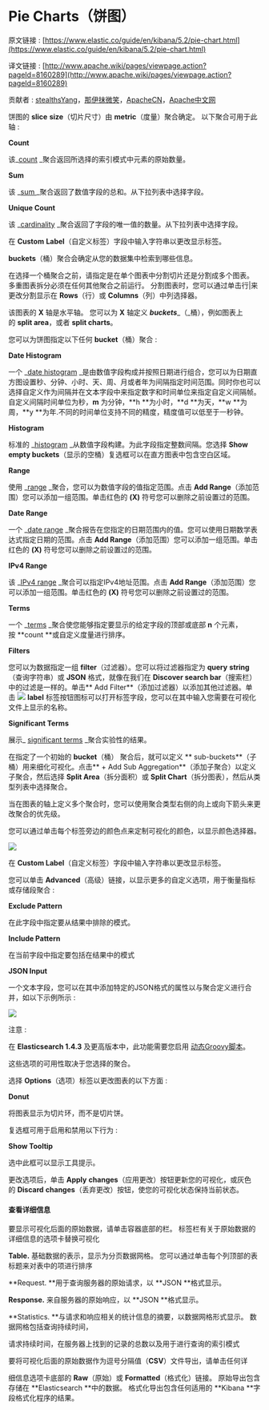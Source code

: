 # Pie Charts（饼图）

原文链接 : [https://www.elastic.co/guide/en/kibana/5.2/pie-chart.html](https://www.elastic.co/guide/en/kibana/5.2/pie-chart.html)

译文链接 : [http://www.apache.wiki/pages/viewpage.action?pageId=8160289](http://www.apache.wiki/pages/viewpage.action?pageId=8160289)

贡献者 : [stealthsYang](/display/~yangqin)，[那伊抹微笑](/display/~wangyangting)，[ApacheCN](/display/~apachecn)，[Apache中文网](/display/~apachechina)

饼图的 **slice** **size**（切片尺寸）由 **metric**（度量）聚合确定。 以下聚合可用于此轴 : 

**Count**

该_[count](https://www.elastic.co/guide/en/elasticsearch/reference/5.2/search-aggregations-metrics-valuecount-aggregation.html) _聚合返回所选择的索引模式中元素的原始数量。

**Sum**

该 _[sum ](https://www.elastic.co/guide/en/elasticsearch/reference/5.2/search-aggregations-metrics-sum-aggregation.html)_聚合返回了数值字段的总和。从下拉列表中选择字段。

**Unique Count**

该 _[cardinality](https://www.elastic.co/guide/en/elasticsearch/reference/5.2/search-aggregations-metrics-cardinality-aggregation.html) _聚合返回了字段的唯一值的数量。从下拉列表中选择字段。

在 **Custom** **Label**（自定义标签）字段中输入字符串以更改显示标签。

**buckets**（桶）聚合会确定从您的数据集中检索到哪些信息。

在选择一个桶聚合之前，请指定是在单个图表中分割切片还是分割成多个图表。 多重图表拆分必须在任何其他聚合之前运行。 分割图表时，您可以通过单击行|来更改分割显示在 **Rows**（行）或 **Columns**（列）中列选择器。

该图表的 **X** 轴是水平轴。 您可以为 **X** 轴定义 **_buckets_**_（_桶），例如图表上的 **split area**，或者 **split charts**。

您可以为饼图指定以下任何 **bucket**（桶）聚合 :  

**Date Histogram**

一个 _[date histogram](https://www.elastic.co/guide/en/elasticsearch/reference/5.2/search-aggregations-bucket-datehistogram-aggregation.html) _是由数值字段构成并按照日期进行组合，您可以为日期直方图设置秒、分钟、小时、天、周、月或者年为间隔指定时间范围。同时你也可以选择自定义作为间隔并在文本字段中来指定数字和时间单位来指定自定义间隔帧。自定义间隔时间单位为秒，**m** 为分钟，**h **为小时，**d **为天，**w **为周，**y **为年.不同的时间单位支持不同的精度，精度值可以低至于一秒钟。

**Histogram**

标准的 _[histogram](https://www.elastic.co/guide/en/elasticsearch/reference/5.2/search-aggregations-bucket-histogram-aggregation.html) _从数值字段构建。为此字段指定整数间隔。您选择 **Show empty buckets**（显示的空桶）复选框可以在直方图表中包含空白区域。

**Range**

使用 _[range](https://www.elastic.co/guide/en/elasticsearch/reference/5.2/search-aggregations-bucket-range-aggregation.html) _聚合，您可以为数值字段的值指定范围。点击 **Add Range**（添加范围）您可以添加一组范围。单击红色的 **(X)** 符号您可以删除之前设置过的范围。

**Date Range**

一个 _[date range](https://www.elastic.co/guide/en/elasticsearch/reference/5.2/search-aggregations-bucket-daterange-aggregation.html) _聚合报告在您指定的日期范围内的值。您可以使用日期数学表达式指定日期的范围。点击 **Add Range**（添加范围）您可以添加一组范围。单击红色的 **(X)** 符号您可以删除之前设置过的范围。

**IPv4 Range**

该 _[IPv4 range](https://www.elastic.co/guide/en/elasticsearch/reference/5.2/search-aggregations-bucket-iprange-aggregation.html) _聚合可以指定IPv4地址范围。点击 **Add Range**（添加范围）您可以添加一组范围。单击红色的 **(X)** 符号您可以删除之前设置过的范围。

**Terms**

一个 _[terms](https://www.elastic.co/guide/en/elasticsearch/reference/5.2/search-aggregations-bucket-terms-aggregation.html) _聚合使您能够指定要显示的给定字段的顶部或底部 **n** 个元素，按 **count **或自定义度量进行排序。

**Filters**

您可以为数据指定一组 **filter**（过滤器）。您可以将过滤器指定为 **query** **string**（查询字符串）或 **JSON** 格式，就像在我们在 **Discover search bar**（搜索栏）中的过滤是一样的。单击** Add Filter**（添加过滤器）以添加其他过滤器。单击 ![](/download/attachments/8160289/LC~Q%60XDH6LBF9S%60%60JLOE6XM.png?version=1&modificationDate=1490692277000&api=v2) **label** 标签按钮图标可以打开标签字段，您可以在其中输入您需要在可视化文件上显示的名称。

**Significant Terms**

展示_ [significant terms](https://www.elastic.co/guide/en/elasticsearch/reference/5.2/search-aggregations-bucket-significantterms-aggregation.html) _聚合实验性的结果。

在指定了一个初始的 **bucket**（桶） 聚合后，就可以定义 ** sub-buckets**（子桶）用来细化可视化。点击** + Add Sub Aggregation**（添加子聚合）以定义子聚合，然后选择 **Split Area**（拆分面积）或 **Split Chart**（拆分图表），然后从类型列表中选择聚合。

当在图表的轴上定义多个聚合时，您可以使用聚合类型右侧的向上或向下箭头来更改聚合的优先级。

您可以通过单击每个标签旁边的颜色点来定制可视化的颜色，以显示颜色选择器。

![](/download/attachments/8160289/color-picker.png?version=1&modificationDate=1490692578000&api=v2)

在 **Custom Label**（自定义标签）字段中输入字符串以更改显示标签。 

您可以单击 **Advanced**（高级）链接，以显示更多的自定义选项，用于衡量指标或存储段聚合 : 

**Exclude Pattern**

在此字段中指定要从结果中排除的模式。

**Include Pattern**

在当前字段中指定要包括在结果中的模式

**JSON Input**

一个文本字段，您可以在其中添加特定的JSON格式的属性以与聚合定义进行合并，如以下示例所示 : 

![](/download/attachments/8160289/QQ%E6%88%AA%E5%9B%BE20170303162321.png?version=1&modificationDate=1490692277000&api=v2)

注意 :

在 **Elasticsearch 1.4.3** 及更高版本中，此功能需要您启用 [动态Groovy脚本](https://www.elastic.co/guide/en/elasticsearch/reference/5.2/modules-scripting.html)。

这些选项的可用性取决于您选择的聚合。

选择 **Options**（选项）标签以更改图表的以下方面 : 

**Donut**

将图表显示为切片环，而不是切片饼。

复选框可用于启用和禁用以下行为 : 

**Show Tooltip**

选中此框可以显示工具提示。

更改选项后，单击 **Apply** **changes**（应用更改）按钮更新您的可视化，或灰色的 **Discard** **changes**（丢弃更改）按钮，使您的可视化状态保持当前状态。

#### 查看详细信息

要显示可视化后面的原始数据，请单击容器底部的栏。 标签栏有关于原始数据的详细信息的选项卡替换可视化

**Table.** 基础数据的表示，显示为分页数据网格。 您可以通过单击每个列顶部的表标题来对表中的项进行排序

**Request. **用于查询服务器的原始请求，以 **JSON **格式显示。

**Response.** 来自服务器的原始响应，以 **JSON **格式显示。

**Statistics. **与请求和响应相关的统计信息的摘要，以数据网格形式显示。 数据网格包括查询持续时间，

请求持续时间，在服务器上找到的记录的总数以及用于进行查询的索引模式

要将可视化后面的原始数据作为逗号分隔值（**CSV**）文件导出，请单击任何详

细信息选项卡底部的 **Raw**（原始）或 **Formatted**（格式化）链接。 原始导出包含存储在 **Elasticsearch **中的数据。 格式化导出包含任何适用的 **Kibana **字段格式化程序的结果。